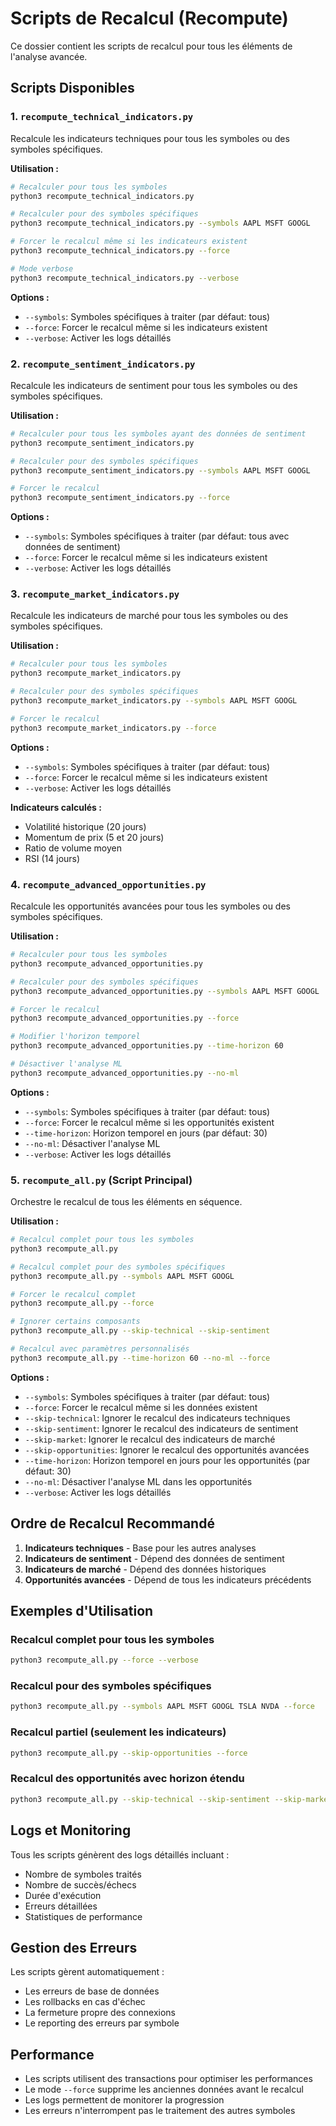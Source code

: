 # Scripts de Recalcul (Recompute)

Ce dossier contient les scripts de recalcul pour tous les éléments de l'analyse avancée.

## Scripts Disponibles

### 1. `recompute_technical_indicators.py`
Recalcule les indicateurs techniques pour tous les symboles ou des symboles spécifiques.

**Utilisation :**
```bash
# Recalculer pour tous les symboles
python3 recompute_technical_indicators.py

# Recalculer pour des symboles spécifiques
python3 recompute_technical_indicators.py --symbols AAPL MSFT GOOGL

# Forcer le recalcul même si les indicateurs existent
python3 recompute_technical_indicators.py --force

# Mode verbose
python3 recompute_technical_indicators.py --verbose
```

**Options :**
- `--symbols`: Symboles spécifiques à traiter (par défaut: tous)
- `--force`: Forcer le recalcul même si les indicateurs existent
- `--verbose`: Activer les logs détaillés

### 2. `recompute_sentiment_indicators.py`
Recalcule les indicateurs de sentiment pour tous les symboles ou des symboles spécifiques.

**Utilisation :**
```bash
# Recalculer pour tous les symboles ayant des données de sentiment
python3 recompute_sentiment_indicators.py

# Recalculer pour des symboles spécifiques
python3 recompute_sentiment_indicators.py --symbols AAPL MSFT GOOGL

# Forcer le recalcul
python3 recompute_sentiment_indicators.py --force
```

**Options :**
- `--symbols`: Symboles spécifiques à traiter (par défaut: tous avec données de sentiment)
- `--force`: Forcer le recalcul même si les indicateurs existent
- `--verbose`: Activer les logs détaillés

### 3. `recompute_market_indicators.py`
Recalcule les indicateurs de marché pour tous les symboles ou des symboles spécifiques.

**Utilisation :**
```bash
# Recalculer pour tous les symboles
python3 recompute_market_indicators.py

# Recalculer pour des symboles spécifiques
python3 recompute_market_indicators.py --symbols AAPL MSFT GOOGL

# Forcer le recalcul
python3 recompute_market_indicators.py --force
```

**Options :**
- `--symbols`: Symboles spécifiques à traiter (par défaut: tous)
- `--force`: Forcer le recalcul même si les indicateurs existent
- `--verbose`: Activer les logs détaillés

**Indicateurs calculés :**
- Volatilité historique (20 jours)
- Momentum de prix (5 et 20 jours)
- Ratio de volume moyen
- RSI (14 jours)

### 4. `recompute_advanced_opportunities.py`
Recalcule les opportunités avancées pour tous les symboles ou des symboles spécifiques.

**Utilisation :**
```bash
# Recalculer pour tous les symboles
python3 recompute_advanced_opportunities.py

# Recalculer pour des symboles spécifiques
python3 recompute_advanced_opportunities.py --symbols AAPL MSFT GOOGL

# Forcer le recalcul
python3 recompute_advanced_opportunities.py --force

# Modifier l'horizon temporel
python3 recompute_advanced_opportunities.py --time-horizon 60

# Désactiver l'analyse ML
python3 recompute_advanced_opportunities.py --no-ml
```

**Options :**
- `--symbols`: Symboles spécifiques à traiter (par défaut: tous)
- `--force`: Forcer le recalcul même si les opportunités existent
- `--time-horizon`: Horizon temporel en jours (par défaut: 30)
- `--no-ml`: Désactiver l'analyse ML
- `--verbose`: Activer les logs détaillés

### 5. `recompute_all.py` (Script Principal)
Orchestre le recalcul de tous les éléments en séquence.

**Utilisation :**
```bash
# Recalcul complet pour tous les symboles
python3 recompute_all.py

# Recalcul complet pour des symboles spécifiques
python3 recompute_all.py --symbols AAPL MSFT GOOGL

# Forcer le recalcul complet
python3 recompute_all.py --force

# Ignorer certains composants
python3 recompute_all.py --skip-technical --skip-sentiment

# Recalcul avec paramètres personnalisés
python3 recompute_all.py --time-horizon 60 --no-ml --force
```

**Options :**
- `--symbols`: Symboles spécifiques à traiter (par défaut: tous)
- `--force`: Forcer le recalcul même si les données existent
- `--skip-technical`: Ignorer le recalcul des indicateurs techniques
- `--skip-sentiment`: Ignorer le recalcul des indicateurs de sentiment
- `--skip-market`: Ignorer le recalcul des indicateurs de marché
- `--skip-opportunities`: Ignorer le recalcul des opportunités avancées
- `--time-horizon`: Horizon temporel en jours pour les opportunités (par défaut: 30)
- `--no-ml`: Désactiver l'analyse ML dans les opportunités
- `--verbose`: Activer les logs détaillés

## Ordre de Recalcul Recommandé

1. **Indicateurs techniques** - Base pour les autres analyses
2. **Indicateurs de sentiment** - Dépend des données de sentiment
3. **Indicateurs de marché** - Dépend des données historiques
4. **Opportunités avancées** - Dépend de tous les indicateurs précédents

## Exemples d'Utilisation

### Recalcul complet pour tous les symboles
```bash
python3 recompute_all.py --force --verbose
```

### Recalcul pour des symboles spécifiques
```bash
python3 recompute_all.py --symbols AAPL MSFT GOOGL TSLA NVDA --force
```

### Recalcul partiel (seulement les indicateurs)
```bash
python3 recompute_all.py --skip-opportunities --force
```

### Recalcul des opportunités avec horizon étendu
```bash
python3 recompute_all.py --skip-technical --skip-sentiment --skip-market --time-horizon 90
```

## Logs et Monitoring

Tous les scripts génèrent des logs détaillés incluant :
- Nombre de symboles traités
- Nombre de succès/échecs
- Durée d'exécution
- Erreurs détaillées
- Statistiques de performance

## Gestion des Erreurs

Les scripts gèrent automatiquement :
- Les erreurs de base de données
- Les rollbacks en cas d'échec
- La fermeture propre des connexions
- Le reporting des erreurs par symbole

## Performance

- Les scripts utilisent des transactions pour optimiser les performances
- Le mode `--force` supprime les anciennes données avant le recalcul
- Les logs permettent de monitorer la progression
- Les erreurs n'interrompent pas le traitement des autres symboles
